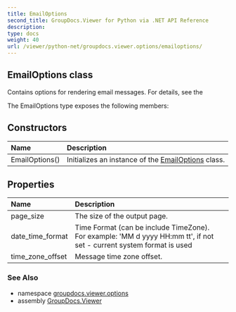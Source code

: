 ```yaml
---
title: EmailOptions
second_title: GroupDocs.Viewer for Python via .NET API Reference
description: 
type: docs
weight: 40
url: /viewer/python-net/groupdocs.viewer.options/emailoptions/
---
```


## EmailOptions class

Contains options for rendering email messages. For details, see the

The EmailOptions type exposes the following members:
## Constructors
| Name | Description |
| :- | :- |
|EmailOptions()|Initializes an instance of the [EmailOptions](/viewer/python-net/groupdocs.viewer.options/emailoptions/) class.|
## Properties
| Name | Description |
| :- | :- |
|page_size|The size of the output page.|
|date_time_format|Time Format (can be include TimeZone). <br/>            For example: 'MM d yyyy HH:mm tt', if not set - current system format is used|
|time_zone_offset|Message time zone offset.|

### See Also

* namespace [groupdocs.viewer.options](/viewer/python-net/groupdocs.viewer.options/)
* assembly [GroupDocs.Viewer](/viewer/python-net/)

